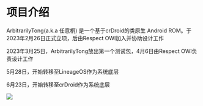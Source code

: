 # 项目介绍

ArbitrarilyTong(a.k.a 任意桐) 是一个基于crDroid的类原生 Android ROM。于2023年2月26日正式立项，后由Respect OWl加入并协助设计工作

2023年3月25日，ArbitrarilyTong放出第一个测试包，4月6日由Respect OWl负责设计工作

5月28日，开始转移至LineageOS作为系统底层

6月23日，开始转移至crDroid作为系统底层

![](https://arbitrarilytong.win/img/moegirlbanner.png)